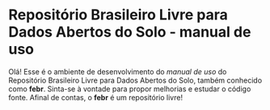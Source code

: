 # Repositório Brasileiro Livre para Dados Abertos do Solo - manual de uso

Olá! Esse é o ambiente de desenvolvimento do *manual de uso* do Repositório Brasileiro Livre para Dados Abertos
do Solo, também conhecido como **febr**. Sinta-se à vontade para propor melhorias e estudar o código fonte. 
Afinal de contas, o **febr** é um repositório livre!
